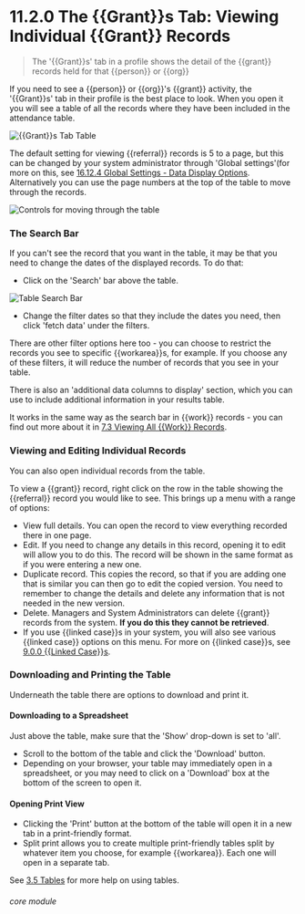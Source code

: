 # 11.2.0 <i class="fas fa-money-bill-alt"></i> The {{Grant}}s Tab: Viewing Individual {{Grant}} Records

> The '{{Grant}}s' tab in a profile shows the detail of the {{grant}} records held for that {{person}} or {{org}}

If you need to see a {{person}} or {{org}}'s {{grant}} activity, the '{{Grant}}s' tab in their profile is the best place to look. When you open it you will see a table of all the records where they have been included in the attendance table.

![{{Grant}}s Tab Table](60.2.0a.png)

The default setting for viewing {{referral}} records is 5 to a page, but this can be changed by your system administrator through 'Global settings'(for more on this, see [16.12.4 Global Settings - Data Display Options](/help/index/p/16.12.4). Alternatively you can use the page numbers at the top of the table to move through the records. 

![Controls for moving through the table](6.2.0a.png)

### The Search Bar

If you can't see the record that you want in the table, it may be that you need to change the dates of the displayed records. To do that:

- Click on the 'Search' bar above the table.

![Table Search Bar](60.2.0b.png)

- Change the filter dates so that they include the dates you need, then click 'fetch data' under the filters.

There are other filter options here too - you can choose to restrict the records you see to specific {{workarea}}s, for example. If you choose any of these filters, it will reduce the number of records that you see in your table.

There is also an 'additional data columns to display' section, which you can use to include additional information in your results table.

It works in the same way as the search bar in {{work}} records - you can find out more about it in [7.3 Viewing All {{Work}} Records](/help/index/p/7.3.0).

### Viewing and Editing Individual Records

You can also open individual records from the table.

To view a {{grant}} record, right click on the row in the table showing the {{referral}} record you would like to see. This brings up a menu with a range of options:

- View full details. You can open the record to view everything recorded there in one page. 
- Edit. If you need to change any details in this record, opening it to edit will allow you to do this. The record will be shown in the same format as if you were entering a new one. 
- Duplicate record. This copies the record, so that if you are adding one that is similar you can then go to edit the copied version. You need to remember to change the details and delete any information that is not needed in the new version.
- Delete. Managers and System Administrators can delete {{grant}} records from the system. **If you do this they cannot be retrieved**.
- If you use {{linked case}}s in your system, you will also see various {{linked case}} options on this menu. For more on {{linked case}}s, see [9.0.0 {{Linked Case}}s](/help/index/p/9.0.0). 


### Downloading and Printing the Table
Underneath the table there are options to download and print it. 

#### Downloading to a Spreadsheet

Just above the table, make sure that the 'Show' drop-down is set to 'all'. 
- Scroll to the bottom of the table and click the 'Download' button.  
- Depending on your browser, your table may immediately open in a spreadsheet, or you may need to click on a 'Download' box at the bottom of the screen to open it.

#### Opening Print View

- Clicking the 'Print' button at the bottom of the table will open it in a new tab in a print-friendly format.  
- Split print allows you to create multiple print-friendly tables split by whatever item you choose, for example {{workarea}}. Each one will open in a separate tab.

See [3.5 Tables](/help/index/p/3.5.0) for more help on using tables.


###### core module

